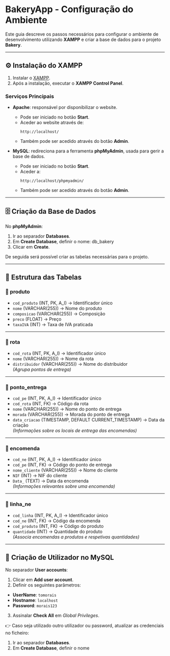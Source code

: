 # BakeryApp - Configuração do Ambiente

Este guia descreve os passos necessários para configurar o ambiente de desenvolvimento utilizando **XAMPP** e criar a base de dados para o projeto **Bakery**.

---

## ⚙️ Instalação do XAMPP

1. Instalar o [XAMPP](https://www.apachefriends.org/).
2. Após a instalação, executar o **XAMPP Control Panel**.

### Serviços Principais
- **Apache**: responsável por disponibilizar o website.  
  - Pode ser iniciado no botão **Start**.  
  - Aceder ao website através de:  
    ```
    http://localhost/
    ```
  - Também pode ser acedido através do botão **Admin**.

- **MySQL**: redireciona para a ferramenta **phpMyAdmin**, usada para gerir a base de dados.  
  - Pode ser iniciado no botão **Start**.  
  - Aceder a:  
    ```
    http://localhost/phpmyadmin/
    ```
  - Também pode ser acedido através do botão **Admin**.

---

## 🗄️ Criação da Base de Dados

No **phpMyAdmin**:

1. Ir ao separador **Databases**.
2. Em **Create Database**, definir o nome: db_bakery
3. Clicar em **Create**.

De seguida será possível criar as tabelas necessárias para o projeto.

---

## 📑 Estrutura das Tabelas

### 🔹 produto
- `cod_produto` (INT, PK, A_I) → Identificador único  
- `nome` (VARCHAR(255)) → Nome do produto  
- `composicao` (VARCHAR(255)) → Composição  
- `preco` (FLOAT) → Preço  
- `taxaIVA` (INT) → Taxa de IVA praticada  

---

### 🔹 rota
- `cod_rota` (INT, PK, A_I) → Identificador único  
- `nome` (VARCHAR(255)) → Nome da rota  
- `distribuidor` (VARCHAR(255)) → Nome do distribuidor  
*(Agrupa pontos de entrega)*  

---

### 🔹 ponto_entrega
- `cod_pe` (INT, PK, A_I) → Identificador único  
- `cod_rota` (INT, FK) → Código da rota  
- `nome` (VARCHAR(255)) → Nome do ponto de entrega  
- `morada` (VARCHAR(255)) → Morada do ponto de entrega  
- `data_criacao` (TIMESTAMP, DEFAULT CURRENT_TIMESTAMP) → Data da criação  
*(Informações sobre os locais de entrega das encomendas)*  

---

### 🔹 encomenda
- `cod_ne` (INT, PK, A_I) → Identificador único  
- `cod_pe` (INT, FK) → Código do ponto de entrega  
- `nome_cliente` (VARCHAR(255)) → Nome do cliente  
- `NIF` (INT) → NIF do cliente  
- `Data_` (TEXT) → Data da encomenda  
*(Informações relevantes sobre uma encomenda)*  

---

### 🔹 linha_ne
- `cod_linha` (INT, PK, A_I) → Identificador único  
- `cod_ne` (INT, FK) → Código da encomenda  
- `cod_produto` (INT, FK) → Código do produto  
- `quantidade` (INT) → Quantidade do produto  
*(Associa encomendas a produtos e respetivas quantidades)*  

---

## 👤 Criação de Utilizador no MySQL

No separador **User accounts**:

1. Clicar em **Add user account**.
2. Definir os seguintes parâmetros:
- **UserName**: `tomorais`  
- **Hostname**: `localhost`  
- **Password**: `morais123`  
3. Assinalar **Check All** em *Global Privileges*.  

👉 Caso seja utilizado outro utilizador ou password, atualizar as credenciais no ficheiro:












1. Ir ao separador **Databases**.
2. Em **Create Database**, definir o nome
